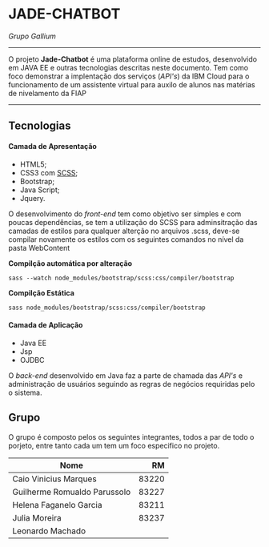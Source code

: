 # JADE-CHATBOT
_Grupo Gallium_

***

O projeto **Jade-Chatbot** é uma plataforma online de estudos, desenvolvido em JAVA EE e outras tecnologias descritas neste documento. Tem como foco demonstrar a implentação dos serviços (_API's_) da IBM Cloud para o funcionamento de um assistente virtual para auxilo de alunos nas matérias de nivelamento da FIAP

***

## Tecnologias
#### Camada de Apresentação

* HTML5;
* CSS3 com [SCSS](https://sass-lang.com/install);
* Bootstrap;
* Java Script;
* Jquery.

O desenvolvimento do _front-end_ tem como objetivo ser simples e com poucas dependências, se tem a utilização do SCSS para adminsitração das camadas de estilos para qualquer alterção no arquivos .scss, deve-se compilar novamente os estilos com os seguintes comandos no nível da pasta WebContent

**Compilção automática por alteração**

```
sass --watch node_modules/bootstrap/scss:css/compiler/bootstrap
```

**Compilção Estática**

```
sass node_modules/bootstrap/scss:css/compiler/bootstrap
```

#### Camada de Aplicação

* Java EE
* Jsp
* OJDBC

O _back-end_ desenvolvido em Java faz a parte de chamada das _API's_ e administração de usuários seguindo as regras de negócios requiridas pelo o sistema.

## Grupo

O grupo é composto pelos os seguintes integrantes, todos a par de todo o porjeto, entre tanto cada um tem um foco especifico no projeto.

| Nome        | RM           |
| ------------- | -------------:|
| Caio Vinicius Marques      | 83220 |
| Guilherme Romualdo Parussolo | 83227 |
| Helena Faganelo Garcia | 83211 |
| Julia Moreira |   83237 |
| Leonardo Machado | |
